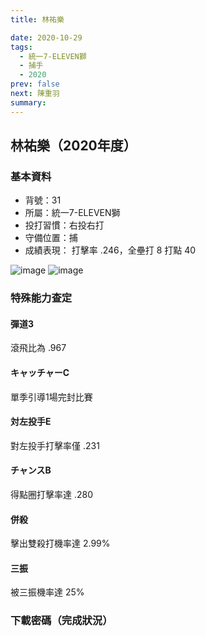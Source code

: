 ```yaml
---
title: 林祐樂

date: 2020-10-29
tags:
  - 統一7-ELEVEN獅
  - 捕手
  - 2020
prev: false
next: 陳重羽
summary: 
---
```


## 林祐樂（2020年度）

### 基本資料
- 背號：31
- 所屬：統一7-ELEVEN獅
- 投打習慣：右投右打
- 守備位置：捕
- 成績表現： 打擊率 .246，全壘打 8 打點 40 

![image](https://i.imgur.com/GvXeGZj.jpg)
![image](https://i.imgur.com/cxV5HVE.jpg)

### 特殊能力查定
#### 彈道3
滾飛比為 .967
#### キャッチャーC
單季引導1場完封比賽
#### 対左投手E
對左投手打擊率僅 .231
#### チャンスB
得點圈打擊率達 .280
#### 併殺
擊出雙殺打機率達 2.99%
#### 三振
被三振機率達 25%

### 下載密碼（完成狀況）

